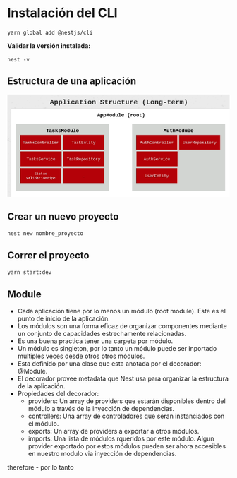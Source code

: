 # Instalación del CLI

```shell
yarn global add @nestjs/cli
```

**Validar la versión instalada:**

 ```shell
 nest -v
 ```

## Estructura de una aplicación

![image-20210724174825425](./img/struture_app.png)

## Crear un nuevo proyecto

```shell
nest new nombre_proyecto
```

## Correr el proyecto

```shell
yarn start:dev
```

## Module

* Cada aplicación tiene por lo menos un módulo (root module). Este es el punto de inicio de la aplicación.
* Los módulos son una forma eficaz de organizar componentes mediante un conjunto de capacidades estrechamente relacionadas.
* Es una buena practica tener una carpeta por módulo.
* Un módulo es singleton, por lo tanto un módulo puede ser inportado multiples veces desde otros otros módulos.
* Esta definido por una clase que esta anotada por el decorador: @Module.
* El decorador provee metadata que Nest usa para organizar la estructura de la aplicación.
* Propiedades del decorador:
  * providers: Un array de providers que estarán disponibles dentro del módulo a través de la inyección de dependencias.
  * controllers: Una array de controladores que seran instanciados con el módulo.
  * exports: Un array de providers a exportar a otros módulos.
  * imports: Una lista de módulos rqueridos por este módulo. Algun provider exportado por estos módulos pueden ser ahora accesibles en nuestro modulo via inyección de dependencias.

therefore - por lo tanto
